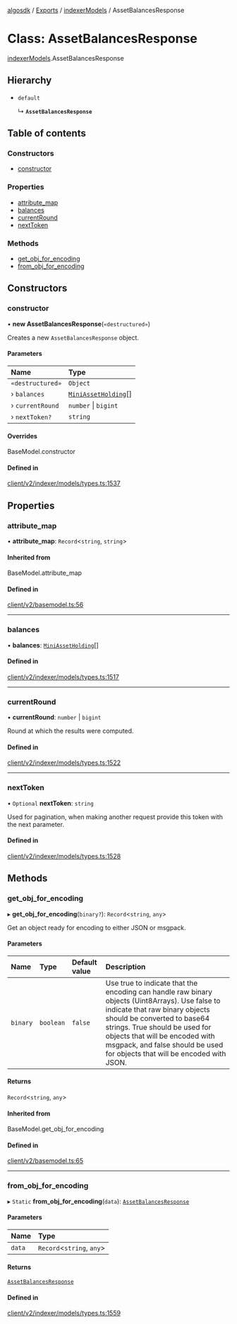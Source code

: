 [algosdk](../README.md) / [Exports](../modules.md) / [indexerModels](../modules/indexerModels.md) / AssetBalancesResponse

# Class: AssetBalancesResponse

[indexerModels](../modules/indexerModels.md).AssetBalancesResponse

## Hierarchy

- `default`

  ↳ **`AssetBalancesResponse`**

## Table of contents

### Constructors

- [constructor](indexerModels.AssetBalancesResponse.md#constructor)

### Properties

- [attribute\_map](indexerModels.AssetBalancesResponse.md#attribute_map)
- [balances](indexerModels.AssetBalancesResponse.md#balances)
- [currentRound](indexerModels.AssetBalancesResponse.md#currentround)
- [nextToken](indexerModels.AssetBalancesResponse.md#nexttoken)

### Methods

- [get\_obj\_for\_encoding](indexerModels.AssetBalancesResponse.md#get_obj_for_encoding)
- [from\_obj\_for\_encoding](indexerModels.AssetBalancesResponse.md#from_obj_for_encoding)

## Constructors

### constructor

• **new AssetBalancesResponse**(`«destructured»`)

Creates a new `AssetBalancesResponse` object.

#### Parameters

| Name | Type |
| :------ | :------ |
| `«destructured»` | `Object` |
| › `balances` | [`MiniAssetHolding`](indexerModels.MiniAssetHolding.md)[] |
| › `currentRound` | `number` \| `bigint` |
| › `nextToken?` | `string` |

#### Overrides

BaseModel.constructor

#### Defined in

[client/v2/indexer/models/types.ts:1537](https://github.com/algorand/js-algorand-sdk/blob/13a5d73/src/client/v2/indexer/models/types.ts#L1537)

## Properties

### attribute\_map

• **attribute\_map**: `Record`<`string`, `string`\>

#### Inherited from

BaseModel.attribute\_map

#### Defined in

[client/v2/basemodel.ts:56](https://github.com/algorand/js-algorand-sdk/blob/13a5d73/src/client/v2/basemodel.ts#L56)

___

### balances

• **balances**: [`MiniAssetHolding`](indexerModels.MiniAssetHolding.md)[]

#### Defined in

[client/v2/indexer/models/types.ts:1517](https://github.com/algorand/js-algorand-sdk/blob/13a5d73/src/client/v2/indexer/models/types.ts#L1517)

___

### currentRound

• **currentRound**: `number` \| `bigint`

Round at which the results were computed.

#### Defined in

[client/v2/indexer/models/types.ts:1522](https://github.com/algorand/js-algorand-sdk/blob/13a5d73/src/client/v2/indexer/models/types.ts#L1522)

___

### nextToken

• `Optional` **nextToken**: `string`

Used for pagination, when making another request provide this token with the
next parameter.

#### Defined in

[client/v2/indexer/models/types.ts:1528](https://github.com/algorand/js-algorand-sdk/blob/13a5d73/src/client/v2/indexer/models/types.ts#L1528)

## Methods

### get\_obj\_for\_encoding

▸ **get_obj_for_encoding**(`binary?`): `Record`<`string`, `any`\>

Get an object ready for encoding to either JSON or msgpack.

#### Parameters

| Name | Type | Default value | Description |
| :------ | :------ | :------ | :------ |
| `binary` | `boolean` | `false` | Use true to indicate that the encoding can handle raw binary objects (Uint8Arrays). Use false to indicate that raw binary objects should be converted to base64 strings. True should be used for objects that will be encoded with msgpack, and false should be used for objects that will be encoded with JSON. |

#### Returns

`Record`<`string`, `any`\>

#### Inherited from

BaseModel.get\_obj\_for\_encoding

#### Defined in

[client/v2/basemodel.ts:65](https://github.com/algorand/js-algorand-sdk/blob/13a5d73/src/client/v2/basemodel.ts#L65)

___

### from\_obj\_for\_encoding

▸ `Static` **from_obj_for_encoding**(`data`): [`AssetBalancesResponse`](indexerModels.AssetBalancesResponse.md)

#### Parameters

| Name | Type |
| :------ | :------ |
| `data` | `Record`<`string`, `any`\> |

#### Returns

[`AssetBalancesResponse`](indexerModels.AssetBalancesResponse.md)

#### Defined in

[client/v2/indexer/models/types.ts:1559](https://github.com/algorand/js-algorand-sdk/blob/13a5d73/src/client/v2/indexer/models/types.ts#L1559)
